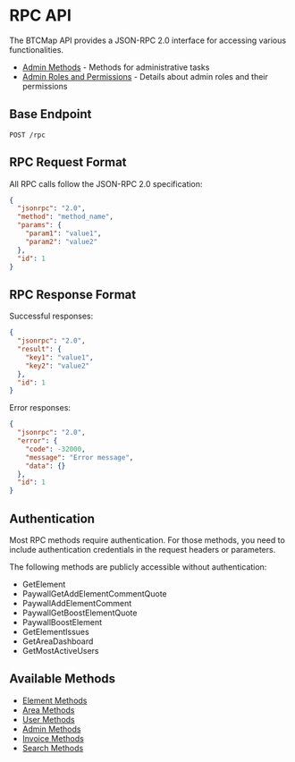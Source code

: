
# RPC API

The BTCMap API provides a JSON-RPC 2.0 interface for accessing various functionalities.

- [Admin Methods](admin-methods.md) - Methods for administrative tasks
- [Admin Roles and Permissions](admin-roles.md) - Details about admin roles and their permissions


## Base Endpoint

```
POST /rpc
```

## RPC Request Format

All RPC calls follow the JSON-RPC 2.0 specification:

```json
{
  "jsonrpc": "2.0",
  "method": "method_name",
  "params": {
    "param1": "value1",
    "param2": "value2"
  },
  "id": 1
}
```

## RPC Response Format

Successful responses:

```json
{
  "jsonrpc": "2.0",
  "result": {
    "key1": "value1",
    "key2": "value2"
  },
  "id": 1
}
```

Error responses:

```json
{
  "jsonrpc": "2.0",
  "error": {
    "code": -32000,
    "message": "Error message",
    "data": {}
  },
  "id": 1
}
```

## Authentication

Most RPC methods require authentication. For those methods, you need to include authentication credentials in the request headers or parameters.

The following methods are publicly accessible without authentication:
- GetElement
- PaywallGetAddElementCommentQuote
- PaywallAddElementComment
- PaywallGetBoostElementQuote
- PaywallBoostElement
- GetElementIssues
- GetAreaDashboard
- GetMostActiveUsers

## Available Methods

- [Element Methods](element-methods.md)
- [Area Methods](area-methods.md)
- [User Methods](user-methods.md)
- [Admin Methods](admin-methods.md)
- [Invoice Methods](invoice-methods.md)
- [Search Methods](search-methods.md)
